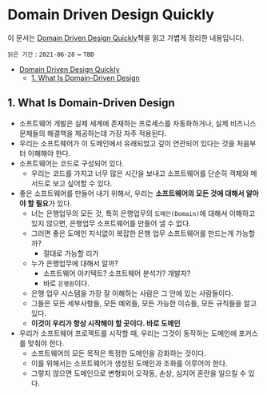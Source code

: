 # Domain Driven Design Quickly

이 문서는 [Domain Driven Design Quickly](https://www.infoq.com/minibooks/domain-driven-design-quickly/)책을 읽고 가볍게 정리한 내용입니다.

`읽은 기간` : `2021-06-28` ~ `TBD`

- [Domain Driven Design Quickly](#domain-driven-design-quickly)
  - [1. What Is Domain-Driven Design](#1-what-is-domain-driven-design)

## 1. What Is Domain-Driven Design

- 소프트웨어 개발은 실제 세계에 존재하는 프로세스를 자동화하거나, 실제 비즈니스 문제들의 해결책을 제공하는데 가장 자주 적용된다.
- 우리는 소프트웨어가 이 도메인에서 유래되었고 깊이 연관되어 있다는 것을 처음부터 이해해야 한다.
- 소프트웨어는 코드로 구성되어 있다.
  - 우리는 코드를 가지고 너무 많은 시간을 보내고 소프트웨어를 단순히 객체와 메서드로 보고 싶어할 수 있다.
- 좋은 소프트웨어를 만들어 내기 위해서, 우리는 **소프트웨어의 모든 것에 대해서 알아야 할 필요**가 있다.
  - 너는 은행업무의 모든 것, 특히 은행업무의 `도메인(Domain)`에 대해서 이해하고 있지 않으면, 은행업무 소프트웨어를 만들어 낼 수 없다.
  - 그러면 좋은 도메인 지식없이 복잡한 은행 업무 소프트웨어를 만드는게 가능할까?
    - 절대로 가능할 리가
  - 누가 은행업무에 대해서 알까?
    - 소프트웨어 아키텍트? 소프트웨어 분석가? 개발자?
    - 바로 `은행원`이다.
  - 은행 업무 시스템을 가장 잘 이해하는 사람은 그 안에 있는 사람들이다.
  - 그들은 모든 세부사항들, 모든 예외들, 모든 가능한 이슈들, 모든 규칙들을 알고 있다.
  - **이것이 우리가 항상 시작해야 할 곳이다. 바로 도메인**
- 우리가 소프트웨어 프로젝트를 시작할 때, 우리는 그것이 동작하는 도메인에 포커스를 맞춰야 한다.
  - 소프트웨어의 모든 목적은 특정한 도메인을 강화하는 것이다.
  - 이를 위해서는 소프트웨어가 생성된 도메인과 조화를 이루어야 한다.
  - 그렇지 않으면 도메인으로 변형되어 오작동, 손상, 심지어 혼란을 일으킬 수 있다.
